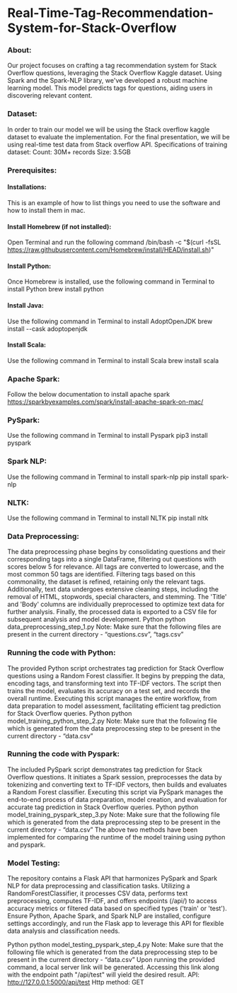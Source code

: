 # Real-Time-Tag-Recommendation-System-for-Stack-Overflow

### About:
Our project focuses on crafting a tag recommendation system for Stack Overflow questions, leveraging the Stack Overflow Kaggle dataset. Using Spark and the Spark-NLP library, we've developed a robust machine learning model. This model predicts tags for questions, aiding users in discovering relevant content.
### Dataset:
In order to train our model we will be using the Stack overflow kaggle dataset to evaluate the implementation. For the final presentation, we will be using real-time test data from Stack overflow API.
Specifications of training dataset: Count: 30M+ records Size: 3.5GB

### Prerequisites:
#### Installations:
This is an example of how to list things you need to use the software and how to install them in mac.
#### Install Homebrew (if not installed):
Open Terminal and run the following command
/bin/bash -c "$(curl -fsSL
https://raw.githubusercontent.com/Homebrew/install/HEAD/install.sh)"

#### Install Python:
Once Homebrew is installed, use the following command in Terminal to install Python
brew install python

#### Install Java:
Use the following command in Terminal to install AdoptOpenJDK
brew install --cask adoptopenjdk
#### Install Scala:
Use the following command in Terminal to install Scala
brew install scala

### Apache Spark:
Follow the below documentation to install apache spark https://sparkbyexamples.com/spark/install-apache-spark-on-mac/
### PySpark:
Use the following command in Terminal to install Pyspark
pip3 install pyspark
### Spark NLP:
Use the following command in Terminal to install spark-nlp
pip install spark-nlp
### NLTK:
Use the following command in Terminal to install NLTK
pip install nltk
### Data Preprocessing:
The data preprocessing phase begins by consolidating questions and their corresponding tags into a single DataFrame, filtering out questions with scores below 5 for relevance. All tags are converted to lowercase, and the most common 50 tags are identified. Filtering tags based on this commonality, the dataset is refined, retaining only the relevant tags. Additionally, text data undergoes extensive cleaning steps, including the removal of HTML, stopwords, special characters, and stemming. The 'Title' and 'Body' columns are individually preprocessed to optimize text data for further analysis. Finally, the processed data is exported to a CSV file for subsequent analysis and model development.
Python
   python data_preprocessing_step_1.py
Note: Make sure that the following files are present in the current directory - “questions.csv”, “tags.csv”
### Running the code with Python:
The provided Python script orchestrates tag prediction for Stack Overflow questions using a Random Forest classifier. It begins by prepping the data, encoding tags, and transforming text into TF-IDF vectors. The script then trains the model, evaluates its accuracy on a test set, and records the overall runtime. Executing this script manages the entire workflow, from data preparation to model assessment, facilitating efficient tag prediction for Stack Overflow queries.
Python
   python model_training_python_step_2.py
Note: Make sure that the following file which is generated from the data preprocessing step to be present in the current directory - “data.csv”
### Running the code with Pyspark:
The included PySpark script demonstrates tag prediction for Stack Overflow questions. It initiates a Spark session, preprocesses the data by tokenizing and converting text to TF-IDF vectors, then builds and evaluates a Random Forest classifier. Executing this script via PySpark manages the end-to-end process of data preparation, model creation, and evaluation for accurate tag prediction in Stack Overflow queries.
Python
   python model_training_pyspark_step_3.py
Note: Make sure that the following file which is generated from the data preprocessing step to be present in the current directory - “data.csv”
The above two methods have been implemented for comparing the runtime of the model training using python and pyspark.

### Model Testing:
The repository contains a Flask API that harmonizes PySpark and Spark NLP for data preprocessing and classification tasks. Utilizing a RandomForestClassifier, it processes CSV data, performs text preprocessing, computes TF-IDF, and offers endpoints (/api/<type>) to access accuracy metrics or filtered data based on specified types ('train' or 'test'). Ensure Python, Apache Spark, and Spark NLP are installed, configure settings accordingly, and run the Flask app to leverage this API for flexible data analysis and classification needs.

Python
   python model_testing_pyspark_step_4.py
Note: Make sure that the following file which is generated from the data preprocessing step to be present in the current directory - “data.csv”
Upon running the provided command, a local server link will be generated. Accessing this link along with the endpoint path "/api/test" will yield the desired result.
API: http://127.0.0.1:5000/api/test Http method: GET
